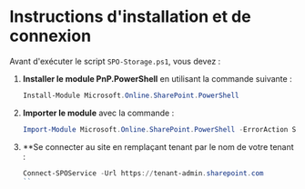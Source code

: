 # Instructions d'installation et de connexion

Avant d'exécuter le script `SPO-Storage.ps1`, vous devez :

1. **Installer le module PnP.PowerShell** en utilisant la commande suivante :
    ```powershell
    Install-Module Microsoft.Online.SharePoint.PowerShell 
    ```

2. **Importer le module** avec la commande :
    ```powershell
   Import-Module Microsoft.Online.SharePoint.PowerShell -ErrorAction Stop
    ```

3. **Se connecter au site en remplaçant tenant par le nom de votre tenant :
    ```powershell
   Connect-SPOService -Url https://tenant-admin.sharepoint.com
    ``

    
